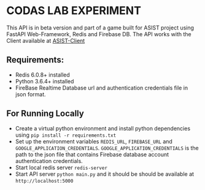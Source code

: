 # CODAS LAB EXPERIMENT

This API is in beta version and part of a game built for ASIST project using FastAPI Web-Framework, Redis and Firebase DB. The API works with the Client available at [ASIST-Client](https://github.com/CoDaS-Lab/ASIST-Client)

## Requirements:
- Redis 6.0.8+ installed
- Python 3.6.4+ installed
- FireBase Realtime Database url and authentication credentials file in json format.

## For Running Locally
- Create a virtual python environment and install python dependencies using `pip install -r requirements.txt`
- Set up the environment variables `REDIS_URL`, `FIREBASE_URL` and `GOOGLE_APPLICATION_CREDENTIALS`. `GOOGLE_APPLICATION_CREDENTIALS` is the path to the json file that contains Firebase database account authentication credentials. 
- Start local redis server `redis-server`
- Start API server `python main.py` and it should be should be available at `http://localhost:5000` 
